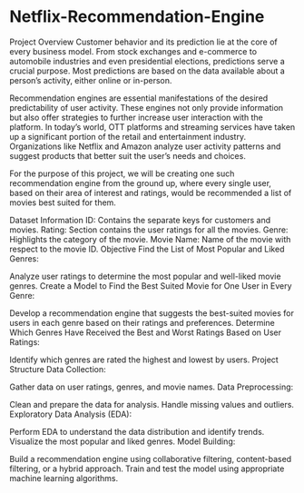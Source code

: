 # Netflix-Recommendation-Engine
Project Overview
Customer behavior and its prediction lie at the core of every business model. From stock exchanges and e-commerce to automobile industries and even presidential elections, predictions serve a crucial purpose. Most predictions are based on the data available about a person’s activity, either online or in-person.

Recommendation engines are essential manifestations of the desired predictability of user activity. These engines not only provide information but also offer strategies to further increase user interaction with the platform. In today’s world, OTT platforms and streaming services have taken up a significant portion of the retail and entertainment industry. Organizations like Netflix and Amazon analyze user activity patterns and suggest products that better suit the user’s needs and choices.

For the purpose of this project, we will be creating one such recommendation engine from the ground up, where every single user, based on their area of interest and ratings, would be recommended a list of movies best suited for them.

Dataset Information
ID: Contains the separate keys for customers and movies.
Rating: Section contains the user ratings for all the movies.
Genre: Highlights the category of the movie.
Movie Name: Name of the movie with respect to the movie ID.
Objective
Find the List of Most Popular and Liked Genres:

Analyze user ratings to determine the most popular and well-liked movie genres.
Create a Model to Find the Best Suited Movie for One User in Every Genre:

Develop a recommendation engine that suggests the best-suited movies for users in each genre based on their ratings and preferences.
Determine Which Genres Have Received the Best and Worst Ratings Based on User Ratings:

Identify which genres are rated the highest and lowest by users.
Project Structure
Data Collection:

Gather data on user ratings, genres, and movie names.
Data Preprocessing:

Clean and prepare the data for analysis.
Handle missing values and outliers.
Exploratory Data Analysis (EDA):

Perform EDA to understand the data distribution and identify trends.
Visualize the most popular and liked genres.
Model Building:

Build a recommendation engine using collaborative filtering, content-based filtering, or a hybrid approach.
Train and test the model using appropriate machine learning algorithms.

